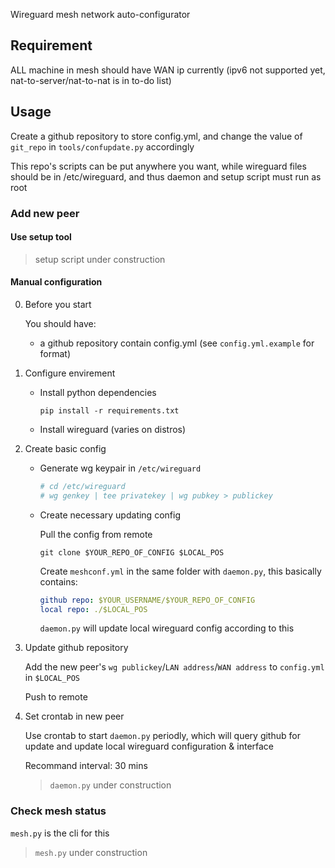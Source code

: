 Wireguard mesh network auto-configurator

## Requirement

ALL machine in mesh should have WAN ip currently (ipv6 not supported yet, nat-to-server/nat-to-nat is in to-do list)

## Usage

Create a github repository to store config.yml, and change the value of `git_repo` in `tools/confupdate.py` accordingly

This repo's scripts can be put anywhere you want, while wireguard files should be in /etc/wireguard, and thus daemon and setup script must run as root

### Add new peer

#### Use setup tool

> setup script under construction

#### Manual configuration

0. Before you start

    You should have:

    - a github repository contain config.yml (see `config.yml.example` for format)

1. Configure envirement

    - Install python dependencies

        `pip install -r requirements.txt`

    - Install wireguard (varies on distros)

2. Create basic config

    - Generate wg keypair in `/etc/wireguard`

        ~~~~bash
        # cd /etc/wireguard
        # wg genkey | tee privatekey | wg pubkey > publickey
        ~~~~

    - Create necessary updating config

        Pull the config from remote

        `git clone $YOUR_REPO_OF_CONFIG $LOCAL_POS`

        Create `meshconf.yml` in the same folder with `daemon.py`, this basically contains:

        ~~~~yaml
        github repo: $YOUR_USERNAME/$YOUR_REPO_OF_CONFIG
        local repo: ./$LOCAL_POS
        ~~~~

        `daemon.py` will update local wireguard config according to this

3. Update github repository

    Add the new peer's `wg publickey`/`LAN address`/`WAN address` to `config.yml` in `$LOCAL_POS`

    Push to remote

4. Set crontab in new peer

    Use crontab to start `daemon.py` periodly, which will query github for update and update local wireguard configuration & interface

    Recommand interval: 30 mins

    > `daemon.py` under construction

### Check mesh status

`mesh.py` is the cli for this

> `mesh.py` under construction